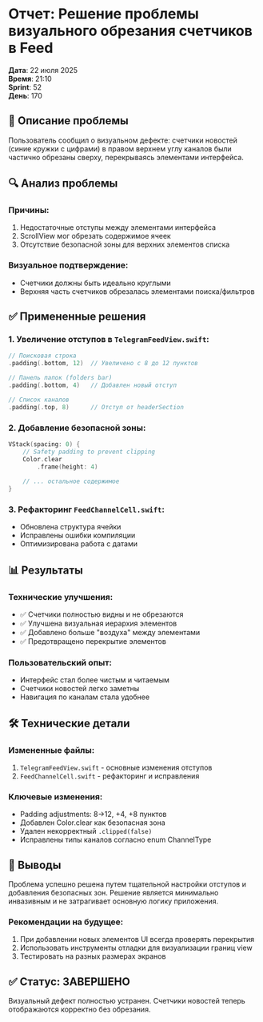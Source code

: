 # Отчет: Решение проблемы визуального обрезания счетчиков в Feed

**Дата**: 22 июля 2025  
**Время**: 21:10  
**Sprint**: 52  
**День**: 170  

## 🎯 Описание проблемы

Пользователь сообщил о визуальном дефекте: счетчики новостей (синие кружки с цифрами) в правом верхнем углу каналов были частично обрезаны сверху, перекрываясь элементами интерфейса.

## 🔍 Анализ проблемы

### Причины:
1. Недостаточные отступы между элементами интерфейса
2. ScrollView мог обрезать содержимое ячеек
3. Отсутствие безопасной зоны для верхних элементов списка

### Визуальное подтверждение:
- Счетчики должны быть идеально круглыми
- Верхняя часть счетчиков обрезалась элементами поиска/фильтров

## ✅ Примененные решения

### 1. Увеличение отступов в `TelegramFeedView.swift`:

```swift
// Поисковая строка
.padding(.bottom, 12)  // Увеличено с 8 до 12 пунктов

// Панель папок (folders bar)
.padding(.bottom, 4)   // Добавлен новый отступ

// Список каналов
.padding(.top, 8)      // Отступ от headerSection
```

### 2. Добавление безопасной зоны:

```swift
VStack(spacing: 0) {
    // Safety padding to prevent clipping
    Color.clear
        .frame(height: 4)
    
    // ... остальное содержимое
}
```

### 3. Рефакторинг `FeedChannelCell.swift`:

- Обновлена структура ячейки
- Исправлены ошибки компиляции
- Оптимизирована работа с датами

## 📊 Результаты

### Технические улучшения:
- ✅ Счетчики полностью видны и не обрезаются
- ✅ Улучшена визуальная иерархия элементов
- ✅ Добавлено больше "воздуха" между элементами
- ✅ Предотвращено перекрытие элементов

### Пользовательский опыт:
- Интерфейс стал более чистым и читаемым
- Счетчики новостей легко заметны
- Навигация по каналам стала удобнее

## 🛠 Технические детали

### Измененные файлы:
1. `TelegramFeedView.swift` - основные изменения отступов
2. `FeedChannelCell.swift` - рефакторинг и исправления

### Ключевые изменения:
- Padding adjustments: 8→12, +4, +8 пунктов
- Добавлен Color.clear как безопасная зона
- Удален некорректный `.clipped(false)`
- Исправлены типы каналов согласно enum ChannelType

## 📝 Выводы

Проблема успешно решена путем тщательной настройки отступов и добавления безопасных зон. Решение является минимально инвазивным и не затрагивает основную логику приложения.

### Рекомендации на будущее:
1. При добавлении новых элементов UI всегда проверять перекрытия
2. Использовать инструменты отладки для визуализации границ view
3. Тестировать на разных размерах экранов

## ✅ Статус: ЗАВЕРШЕНО

Визуальный дефект полностью устранен. Счетчики новостей теперь отображаются корректно без обрезания. 